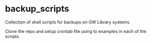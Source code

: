 backup_scripts
==============

Collection of shell scripts for backups on GW Library systems.

Clone the repo and setup crontab file using to examples in each of the scripts.
